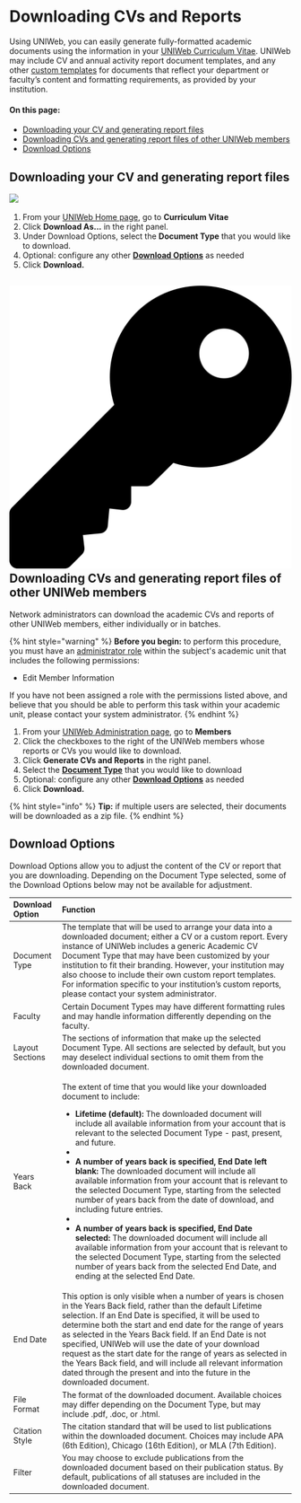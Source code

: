 # Downloading CVs and Reports

Using UNIWeb, you can easily generate fully-formatted academic documents using the information in your [UNIWeb Curriculum Vitae](your-uniweb-curriculum-vitae-cv.md). UNIWeb may include CV and annual activity report document templates, and any other [custom templates](../customizing-data-entry-and-reports-in-uniweb.md) for documents that reflect your department or faculty’s content and formatting requirements, as provided by your institution.

#### On this page:

* [Downloading your CV and generating report files](downloading-cvs-and-reports.md#downloading-your-cv-and-generating-report-files)
* [Downloading CVs and generating report files of other UNIWeb members](downloading-cvs-and-reports.md#downloading-cvs-and-generating-report-files-of-other-uniweb-members)
* [Download Options](downloading-cvs-and-reports.md#download-options)

## Downloading your CV and generating report files

![](../.gitbook/assets/report-download.gif)

1. From your [UNIWeb Home page](../navigating-uniweb/the-home-page.md), go to **Curriculum Vitae** 
2. Click **Download As...** in the right panel.
3. Under Download Options, select the **Document Type** that you would like to download.
4. Optional: configure any other [**Download Options**](downloading-cvs-and-reports.md#download-options) as needed
5. Click **Download.**

## ![](../.gitbook/assets/key.svg) Downloading CVs and generating report files of other UNIWeb members

Network administrators can download the academic CVs and reports of other UNIWeb members, either individually or in batches.

{% hint style="warning" %}
**Before you begin:** to perform this procedure, you must have an [administrator role](../uniweb-accounts/access-control/managing-administrator-roles-and-permissions.md) within the subject's academic unit that includes the following permissions:

* Edit Member Information

If you have not been assigned a role with the permissions listed above, and believe that you should be able to perform this task within your academic unit, please contact your system administrator.
{% endhint %}

1. From your [UNIWeb Administration page](../navigating-uniweb/the-administration-page.md), go to **Members** 
2. Click the checkboxes to the right of the UNIWeb members whose reports or CVs you would like to download.
3. Click **Generate CVs and Reports** in the right panel.
4. Select the [**Document Type**](downloading-cvs-and-reports.md#download-options) that you would like to download
5. Optional: configure any other [**Download Options**](downloading-cvs-and-reports.md#download-options) as needed
6. Click **Download.**

{% hint style="info" %}
**Tip:** if multiple users are selected, their documents will be downloaded as a zip file.
{% endhint %}

## Download Options

Download Options allow you to adjust the content of the CV or report that you are downloading. Depending on the Document Type selected, some of the Download Options below may not be available for adjustment.

<table>
  <thead>
    <tr>
      <th style="text-align:left">Download Option</th>
      <th style="text-align:left">Function</th>
    </tr>
  </thead>
  <tbody>
    <tr>
      <td style="text-align:left">Document Type</td>
      <td style="text-align:left">The template that will be used to arrange your data into a downloaded
        document; either a CV or a custom report. Every instance of UNIWeb includes
        a generic Academic CV Document Type that may have been customized by your
        institution to fit their branding. However, your institution may also choose
        to include their own custom report templates. For information specific
        to your institution&#x2019;s custom reports, please contact your system
        administrator.</td>
    </tr>
    <tr>
      <td style="text-align:left">Faculty</td>
      <td style="text-align:left">Certain Document Types may have different formatting rules and may handle
        information differently depending on the faculty.</td>
    </tr>
    <tr>
      <td style="text-align:left">Layout Sections</td>
      <td style="text-align:left">The sections of information that make up the selected Document Type. All
        sections are selected by default, but you may deselect individual sections
        to omit them from the downloaded document.</td>
    </tr>
    <tr>
      <td style="text-align:left">Years Back</td>
      <td style="text-align:left">
        <p>The extent of time that you would like your downloaded document to include:</p>
        <p></p>
        <ul>
          <li><b>Lifetime (default):</b> The downloaded document will include all available
            information from your account that is relevant to the selected Document
            Type - past, present, and future.</li>
          <li></li>
          <li><b>A number of years back is specified, End Date left blank: </b>The downloaded
            document will include all available information from your account that
            is relevant to the selected Document Type, starting from the selected number
            of years back from the date of download, and including future entries.</li>
          <li></li>
          <li><b>A number of years back is specified, End Date selected: </b>The downloaded
            document will include all available information from your account that
            is relevant to the selected Document Type, starting from the selected number
            of years back from the selected End Date, and ending at the selected End
            Date.</li>
        </ul>
      </td>
    </tr>
    <tr>
      <td style="text-align:left">End Date</td>
      <td style="text-align:left">This option is only visible when a number of years is chosen in the Years
        Back field, rather than the default Lifetime selection. If an End Date
        is specified, it will be used to determine both the start and end date
        for the range of years as selected in the Years Back field. If an End Date
        is not specified, UNIWeb will use the date of your download request as
        the start date for the range of years as selected in the Years Back field,
        and will include all relevant information dated through the present and
        into the future in the downloaded document.</td>
    </tr>
    <tr>
      <td style="text-align:left">File Format</td>
      <td style="text-align:left">The format of the downloaded document. Available choices may differ depending
        on the Document Type, but may include .pdf, .doc, or .html.</td>
    </tr>
    <tr>
      <td style="text-align:left">Citation Style</td>
      <td style="text-align:left">The citation standard that will be used to list publications within the
        downloaded document. Choices may include APA (6th Edition), Chicago (16th
        Edition), or MLA (7th Edition).</td>
    </tr>
    <tr>
      <td style="text-align:left">Filter</td>
      <td style="text-align:left">You may choose to exclude publications from the downloaded document based
        on their publication status. By default, publications of all statuses are
        included in the downloaded document.</td>
    </tr>
  </tbody>
</table>
